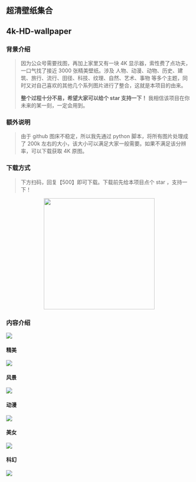 ## 超清壁纸集合
## 4k-HD-wallpaper

### 背景介绍
> 因为公众号需要找图，再加上家里又有一块 4K 显示器，索性费了点功夫，一口气找了接近 3000 张精美壁纸。涉及 人物、动漫、动物、历史、建筑、旅行、流行、田径、科技、纹理、自然、艺术、事物 等多个主题，同时又对自己喜欢的其他几个系列图片进行了整合，这就是本项目的由来。
>
> **整个过程十分不易，希望大家可以给个 star 支持一下！** 我相信该项目在你未来的某一刻，一定会用到。

### 额外说明
> 由于 github 图床不稳定，所以我先通过 python 脚本，将所有图片处理成了 200k 左右的大小，该大小可以满足大家一般需要。如果不满足该分辨率，可以下载获取 4K 原图。

### 下载方式

> 下方扫码，回复【500】即可下载。下载前先给本项目点个 star ，支持一下！

<div align="center">
    <img src="https://www.geekxh.com/code.jpg" width="300px">
</div>

### 内容介绍

<img src="https://www.geekxh.com/w1.png">

#### 精美

<img src="https://www.geekxh.com/w2.png">

#### 风景

<img src="https://www.geekxh.com/w3.png">

#### 动漫

<img src="https://www.geekxh.com/w4.png">

#### 美女

<img src="https://www.geekxh.com/w5.png">

#### 科幻

<img src="https://www.geekxh.com/w6.png">